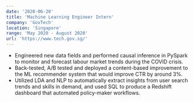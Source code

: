 ```yaml
---
date: '2020-06-20'
title: 'Machine Learning Engineer Intern'
company: 'GovTech'
location: 'Singapore'
range: 'May 2020 - August 2020'
url: 'https://www.tech.gov.sg/'
---
```


- Engineered new data fields and performed causal inference in PySpark to monitor and forecast labour market trends during the COVID crisis.
- Back-tested, A/B tested and deployed a content-based improvement to the ML recommender system that would improve CTR by around 3%.
- Utilized LDA and NLP to automatically extract insights from user search trends and skills in demand, and used SQL to produce a Redshift dashboard that automated policy-maker workflows.
